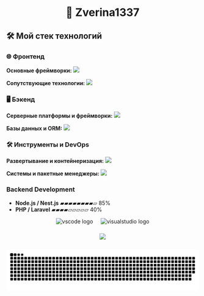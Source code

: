 <h1 align="center">🐉 Zverina1337 </h1>

## 🛠️ Мой стек технологий

### 🌐 Фронтенд
**Основные фреймворки:**
<img src="https://skillicons.dev/icons?i=react,vue,nextjs,nuxtjs,tailwind,sass," />

**Сопутствующие технологии:**
<img src="https://skillicons.dev/icons?i=js,ts,redux,pinia,vite,webpack,threejs," />

### 🖥️ Бэкенд
**Серверные платформы и фреймворки:**
<img src="https://skillicons.dev/icons?i=nodejs,express,nestjs,php,laravel," />

**Базы данных и ORM:**
<img src="https://skillicons.dev/icons?i=postgres,mongodb,mysql,sqlite,prisma,sequelize,graphql,firebase," />

### 🛠️ Инструменты и DevOps
**Развертывание и контейнеризация:**
<img src="https://skillicons.dev/icons?i=docker,vercel,gitlab,github," />

**Системы и пакетные менеджеры:**
<img src="https://skillicons.dev/icons?i=git,linux,ubuntu,npm,pnpm,gulp,postman,figma," />

###
### Backend Development
*   **Node.js / Nest.js** ▰▰▰▰▰▰▰▰▱ 85%
*   **PHP / Laravel** ▰▰▰▰▱▱▱▱▱ 40%
<div align="center">
  <img src="https://skillicons.dev/icons?i=vscode" height="40" alt="vscode logo"  />
  <img width="12" />
  <img src="https://skillicons.dev/icons?i=visualstudio" height="40" alt="visualstudio logo"  />
</div>

###

<p align="center">
  <img src="https://github-profile-trophy.vercel.app/?username=Zverina1337&theme=radical&no-frame=true&no-bg=true&margin-w=4">
</p>

###

<p align="center">
  <picture>
    <source media="(prefers-color-scheme: dark)" srcset="https://raw.githubusercontent.com/Flowseal/Flowseal/refs/heads/output/github-contribution-grid-snake-dark.svg" />
    <source media="(prefers-color-scheme: light)" srcset="https://raw.githubusercontent.com/Flowseal/Flowseal/refs/heads/output/github-contribution-grid-snake.svg" />
    <img alt="github-snake" src="https://raw.githubusercontent.com/Flowseal/Flowseal/refs/heads/output/github-contribution-grid-snake.svg" />
  </picture>
</p>
